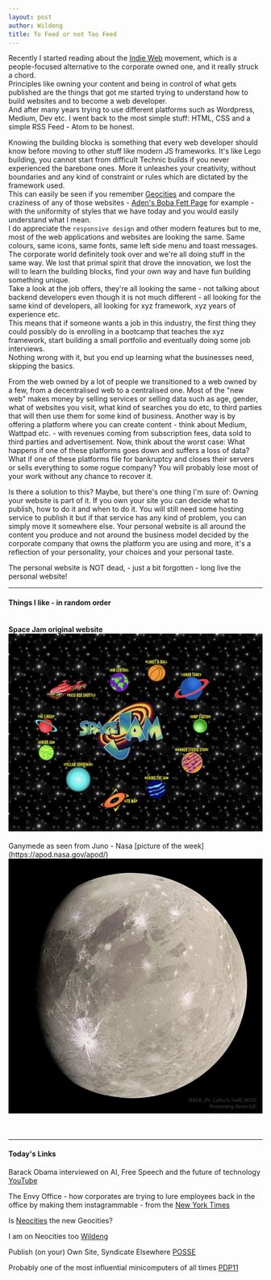 ```yaml
---
layout: post
author: Wildeng
title: To Feed or not Too Feed
---
```


Recently I started reading about the [Indie Web](https://indieweb.org/?utm_source=ownyourweb&utm_medium=email&utm_campaign=issue-03) movement, which is a people-focused alternative to the corporate owned one, and it really struck a chord.  
Principles like owning your content and being in control of what gets published are the things that got me started trying to understand how to build websites and to become a web developer.  
And after many years trying to use different platforms such as Wordpress, Medium, Dev etc. I went back to the most simple stuff: HTML, CSS and a simple RSS Feed - Atom to be honest.  

Knowing the building blocks is something that every web developer should know before moving to other stuff like modern JS frameworks. It's like Lego building, you cannot start from difficult Technic builds if you never experienced the barebone ones. More it unleashes your creativity, without boundaries and any kind of constraint or rules which are dictated by the framework used.  
This can easily be seen if you remember [Geocities](https://web.archive.org/web/19961226182558/http://www3.geocities.com/) and compare the craziness of any of those websites - [Aden's Boba Fett Page](https://web.archive.org/web/19961221002840/http://www.geocities.com/Area51/4091/) for example - with the uniformity of styles that we have today and you would easily understand what I mean.  
I do appreciate the `responsive design` and other modern features but to me, most of the web applications and websites are looking the same. Same colours, same icons, same fonts, same left side menu and toast messages. 
The corporate world definitely took over and we're all doing stuff in the same way. We lost that primal spirit that drove the innovation, we lost the will to learn the building blocks, find your own way and have fun building something unique.<br/>
Take a look at the job offers, they're all looking the same - not talking about backend developers even though it is not much different - all looking for the same kind of developers, all looking for xyz framework, xyz years of experience etc.  
This means that if someone wants a job in this industry, the first thing they could possibly do is enrolling in a bootcamp that teaches the xyz framework, start building a small portfolio and eventually doing some job interviews.  
Nothing wrong with it, but you end up learning what the businesses need, skipping the basics.

From the web owned by a lot of people we transitioned to a web owned by a few, from a decentralised web to a centralised one. Most of the "new web" makes money by selling services or selling data such as age, gender, what of websites you visit, what kind of searches you do etc, to third parties that will then use them for some kind of business. Another way is by offering a platform where you can create content - think about Medium, Wattpad etc. - with revenues coming from subscription fees, data sold to third parties and advertisement. Now, think about the worst case: What happens if one of these platforms goes down and suffers a loss of data? What if one of these platforms file for bankruptcy and closes their servers or sells everything to some rogue company? You will probably lose most of your work without any chance to recover it.  

Is there a solution to this?  Maybe, but there's one thing I'm sure of: Owning your website is part of it. If you own your site you can decide what to publish, how to do it and when to do it. You will still need some hosting service to publish it but if that service has any kind of problem, you can simply move it somewhere else. Your personal website is all around the content you produce and not around the business model decided by the corporate company that owns the platform you are using and more, it's a reflection of your personality, your choices and your personal taste.  

The personal website is NOT dead, - just a bit forgotten - long live the personal website!

---

#### Things I like - in random order ####

<br/>
<b>Space Jam original website</b>
<br/>
<a href="https://www.spacejam.com/1996/jam.html" target="_blank" title="1996 Space Jam website§">
<img src="/images/space-jam-1996.jpg" alt="space jam 1996 website homepage still available online" class="post-image"/>
</a>
<br/>
<br/>
Ganymede as seen from Juno - Nasa [picture of the week](https://apod.nasa.gov/apod/)
<br/>
<img src="/images/Ganymede2_JunoGill_960.jpg" alt="image of Ganymede as seen from Juno" class="post-image"/>
<br/>
<br/>
<br/>

---

#### Today's Links ####

Barack Obama interviewed on AI, Free Speech and the future of technology [YouTube](https://youtu.be/X15o2sG8HF4?si=7EGxmmOHhDi-EC7e)

The Envy Office - how corporates are trying to lure employees back in the office by making them instagrammable - from the [New York Times](https://www.nytimes.com/2023/11/26/business/office-design-rto.html?unlocked_article_code=1.B00.u1dg.ytttC4l3-02x&smid=url-share)

Is [Neocities](https://neocities.org/browse) the new Geocities?

I am on Neocities too [Wildeng](https://wildeng.neocities.org)  

Publish (on your) Own Site, Syndicate Elsewhere [POSSE](https://indieweb.org/POSSE)

Probably one of the most influential minicomputers of all times [PDP11](https://arstechnica.com/gadgets/2022/03/a-brief-tour-of-the-pdp-11-the-most-influential-minicomputer-of-all-time/)
